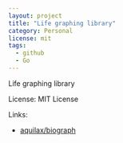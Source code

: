```yaml
---
layout: project
title: "Life graphing library"
category: Personal
license: mit
tags:
  - github
  - Go
---
```


Life graphing library

License: MIT License

Links:

* [aquilax/biograph](https://github.com/aquilax/biograph)
